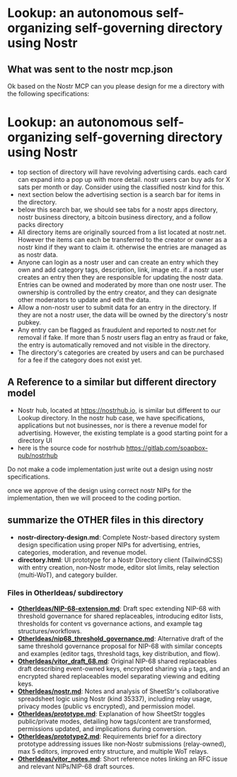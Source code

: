 # Lookup: an autonomous self-organizing self-governing directory using Nostr


## What was sent to the nostr mcp.json

Ok based on the Nostr MCP can you please design for me a directory with the following specifications: 

# Lookup: an autonomous self-organizing self-governing directory using Nostr

- top section of directory will have revolving advertising cards. each card can expand into a pop up with more detail.  nostr users can buy ads for X sats per month or day. Consider using the classified nostr kind for this.
- next section below the advertising section is a search bar for items in the directory. 
- below this search bar, we should see tabs for a nostr apps directory, nostr business directory, a bitcoin business directory, and a follow packs directory
- All directory items are originally sourced from a list located at nostr.net. However the items can each be transferred to the creator or owner as a nostr kind if they want to claim it. otherwise the entries are managed as as nostr data.
- Anyone can login as a nostr user and can create an entry which they own and add category tags, description, link, image etc. if a nostr user creates an entry then they are responsible for updating the nostr data. Entries can be owned and moderated by more than one nostr user. The ownership is controlled by the entry creator, and they can designate other moderators to update and edit the data.
- Allow a non-nostr user to submit data for an entry in the directory. If they are not a nostr user, the data will be owned by the directory's nostr pubkey.
- Any entry can be flagged as fraudulent and reported to nostr.net for removal if fake. If more than 5 nostr users flag an entry as fraud or fake, the entry is automatically removed and not visible in the directory. 
- The directory's categories are created by users and can be purchased for a fee if the category does not exist yet. 

## A Reference to a similar but different directory model 

- Nostr hub, located at  https://nostrhub.io,  is similar but different to our Lookup directory.  In the nostr hub case, we have specifications, applications but not businesses, nor is there a revenue model for advertising.  However, the existing template is a good starting point for a directory UI
- here is the source code for nostrhub https://gitlab.com/soapbox-pub/nostrhub

Do not make a code implementation just write out a design using nostr specifications. 

once we approve of the design using correct nostr NIPs for the implementation, then we will proceed to the coding portion. 


## summarize the OTHER files in this directory

- **nostr-directory-design.md**: Complete Nostr-based directory system design specification using proper NIPs for advertising, entries, categories, moderation, and revenue model.
- **directory.html**: UI prototype for a Nostr Directory client (TailwindCSS) with entry creation, non‑Nostr mode, editor slot limits, relay selection (multi‑WoT), and category builder.

### Files in OtherIdeas/ subdirectory

- **[OtherIdeas/NIP-68-extension.md](OtherIdeas/NIP-68-extension.md)**: Draft spec extending NIP-68 with threshold governance for shared replaceables, introducing editor lists, thresholds for content vs governance actions, and example tag structures/workflows.
- **[OtherIdeas/nip68_threshold_governance.md](OtherIdeas/nip68_threshold_governance.md)**: Alternative draft of the same threshold governance proposal for NIP-68 with similar concepts and examples (editor tags, threshold tags, key distribution, and flow).
- **[OtherIdeas/vitor_draft_68.md](OtherIdeas/vitor_draft_68.md)**: Original NIP-68 shared replaceables draft describing event-owned keys, encrypted sharing via `p` tags, and an encrypted shared replaceables model separating viewing and editing keys.
- **[OtherIdeas/nostr.md](OtherIdeas/nostr.md)**: Notes and analysis of SheetStr's collaborative spreadsheet logic using Nostr (kind 35337), including relay usage, privacy modes (public vs encrypted), and permission model.
- **[OtherIdeas/prototype.md](OtherIdeas/prototype.md)**: Explanation of how SheetStr toggles public/private modes, detailing how tags/content are transformed, permissions updated, and implications during conversion.
- **[OtherIdeas/prototype2.md](OtherIdeas/prototype2.md)**: Requirements brief for a directory prototype addressing issues like non‑Nostr submissions (relay-owned), max 5 editors, improved entry structure, and multiple WoT relays.
- **[OtherIdeas/vitor_notes.md](OtherIdeas/vitor_notes.md)**: Short reference notes linking an RFC issue and relevant NIPs/NIP-68 draft sources.
